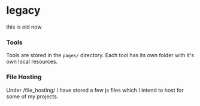 # legacy
this is old now

### Tools
Tools are stored in the `pages/` directory.  Each tool has its own folder with it's own local resources.

### File Hosting
Under /file_hosting/ I have stored a few js files which I intend to host for some of my projects.